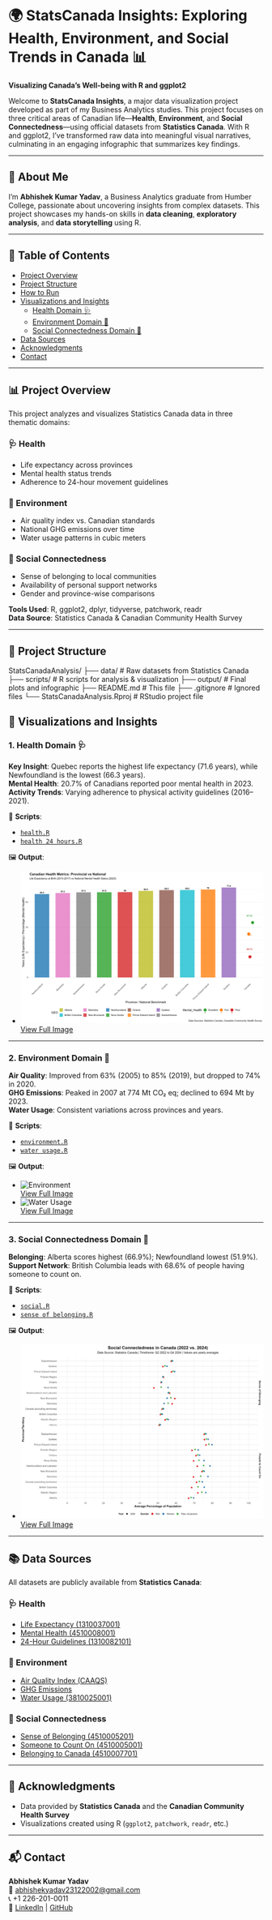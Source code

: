 # 🌍 StatsCanada Insights: Exploring Health, Environment, and Social Trends in Canada 📊

**Visualizing Canada’s Well-being with R and ggplot2**

Welcome to **StatsCanada Insights**, a major data visualization project developed as part of my Business Analytics studies. This project focuses on three critical areas of Canadian life—**Health**, **Environment**, and **Social Connectedness**—using official datasets from **Statistics Canada**. With R and ggplot2, I’ve transformed raw data into meaningful visual narratives, culminating in an engaging infographic that summarizes key findings.

---

## 📌 About Me

I’m **Abhishek Kumar Yadav**, a Business Analytics graduate from Humber College, passionate about uncovering insights from complex datasets. This project showcases my hands-on skills in **data cleaning**, **exploratory analysis**, and **data storytelling** using R.

---

## 📑 Table of Contents

- [Project Overview](#project-overview)
- [Project Structure](#project-structure)
- [How to Run](#how-to-run)
- [Visualizations and Insights](#visualizations-and-insights)
  - [Health Domain 🩺](#1-health-domain-)
  - [Environment Domain 🌱](#2-environment-domain-)
  - [Social Connectedness Domain 🤝](#3-social-connectedness-domain-)
- [Data Sources](#data-sources)
- [Acknowledgments](#acknowledgments)
- [Contact](#contact)

---

## 📊 Project Overview

This project analyzes and visualizes Statistics Canada data in three thematic domains:

### 🩺 Health
- Life expectancy across provinces
- Mental health status trends
- Adherence to 24-hour movement guidelines

### 🌱 Environment
- Air quality index vs. Canadian standards
- National GHG emissions over time
- Water usage patterns in cubic meters

### 🤝 Social Connectedness
- Sense of belonging to local communities
- Availability of personal support networks
- Gender and province-wise comparisons

**Tools Used**: R, ggplot2, dplyr, tidyverse, patchwork, readr  
**Data Source**: Statistics Canada & Canadian Community Health Survey

---

## 📁 Project Structure
StatsCanadaAnalysis/
├── data/                         # Raw datasets from Statistics Canada
├── scripts/                      # R scripts for analysis & visualization
├── output/                       # Final plots and infographic
├── README.md                     # This file
├── .gitignore                    # Ignored files
└── StatsCanadaAnalysis.Rproj     # RStudio project file

## 🎨 Visualizations and Insights

### 1. Health Domain 🩺  
**Key Insight**: Quebec reports the highest life expectancy (71.6 years), while Newfoundland is the lowest (66.3 years).  
**Mental Health**: 20.7% of Canadians reported poor mental health in 2023.  
**Activity Trends**: Varying adherence to physical activity guidelines (2016–2021).  

📂 **Scripts**:  
- [`health.R`](scripts/health.R)  
- [`health 24 hours.R`](scripts/health%2024%20hours.R)  

🖼️ **Output**:  
- ![Health Output](output/unified_health_analysis.png)  
  [View Full Image](output/unified_health_analysis.png)

---

### 2. Environment Domain 🌱  
**Air Quality**: Improved from 63% (2005) to 85% (2019), but dropped to 74% in 2020.  
**GHG Emissions**: Peaked in 2007 at 774 Mt CO₂ eq; declined to 694 Mt by 2023.  
**Water Usage**: Consistent variations across provinces and years.  

📂 **Scripts**:  
- [`environment.R`](scripts/environment.R)  
- [`water usage.R`](scripts/water%20usage.R)

🖼️ **Output**:  
- ![Environment](output/environment_plot.png)  
  [View Full Image](output/environment_plot.png)  
- ![Water Usage](output/water_usage.png)  
  [View Full Image](output/water_usage.png)

---

### 3. Social Connectedness Domain 🤝  
**Belonging**: Alberta scores highest (66.9%); Newfoundland lowest (51.9%).  
**Support Network**: British Columbia leads with 68.6% of people having someone to count on.  

📂 **Scripts**:  
- [`social.R`](scripts/social.R)  
- [`sense of belonging.R`](scripts/sense%20of%20belonging.R)

🖼️ **Output**:  
- ![Social](output/social_connectedness_dot_plot.png)  
  [View Full Image](output/social_connectedness_dot_plot.png)



---

## 📚 Data Sources

All datasets are publicly available from **Statistics Canada**:

### 🩺 Health
- [Life Expectancy (1310037001)](https://www150.statcan.gc.ca/t1/tbl1/en/tv.action?pid=1310037001)
- [Mental Health (4510008001)](https://www150.statcan.gc.ca/t1/tbl1/en/tv.action?pid=4510008001)
- [24-Hour Guidelines (1310082101)](https://www150.statcan.gc.ca/t1/tbl1/en/tv.action?pid=1310082101)

### 🌱 Environment
- [Air Quality Index (CAAQS)](https://www.canada.ca/en/environment-climate-change/services/environmental-indicators/air-quality-health-index.html)
- [GHG Emissions](https://www150.statcan.gc.ca/t1/tbl1/en/tv.action?pid=3810024901)
- [Water Usage (3810025001)](https://www150.statcan.gc.ca/t1/tbl1/en/tv.action?pid=3810025001)

### 🤝 Social Connectedness
- [Sense of Belonging (4510005201)](https://www150.statcan.gc.ca/t1/tbl1/en/tv.action?pid=4510005201)
- [Someone to Count On (4510005001)](https://www150.statcan.gc.ca/t1/tbl1/en/tv.action?pid=4510005001)
- [Belonging to Canada (4510007701)](https://www150.statcan.gc.ca/t1/tbl1/en/tv.action?pid=4510007701)


---

## 🙏 Acknowledgments  
- Data provided by **Statistics Canada** and the **Canadian Community Health Survey**  
- Visualizations created using R (`ggplot2`, `patchwork`, `readr`, etc.)

---

## 📬 Contact

**Abhishek Kumar Yadav**  
📧 abhishekyadav23122002@gmail.com  
📞 +1 226-201-0011  
🔗 [LinkedIn](https://www.linkedin.com/in/abhishekyadavab) | [GitHub](https://github.com/abhishekyadavab)
